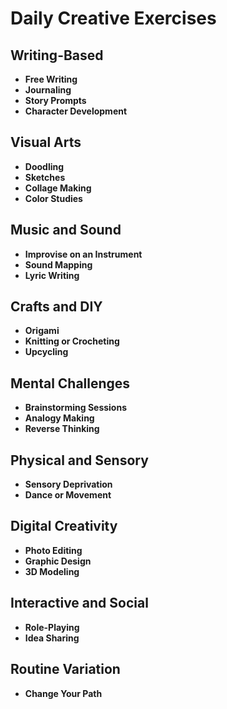 # **Daily Creative Exercises**

## **Writing-Based**
- **Free Writing**
- **Journaling**
- **Story Prompts**
- **Character Development**

## **Visual Arts**
- **Doodling**
- **Sketches**
- **Collage Making**
- **Color Studies**

## **Music and Sound**
- **Improvise on an Instrument**
- **Sound Mapping**
- **Lyric Writing**

## **Crafts and DIY**
- **Origami**
- **Knitting or Crocheting**
- **Upcycling**

## **Mental Challenges**
- **Brainstorming Sessions**
- **Analogy Making**
- **Reverse Thinking**

## **Physical and Sensory**
- **Sensory Deprivation**
- **Dance or Movement**

## **Digital Creativity**
- **Photo Editing**
- **Graphic Design**
- **3D Modeling**

## **Interactive and Social**
- **Role-Playing**
- **Idea Sharing**

## **Routine Variation**
- **Change Your Path**
